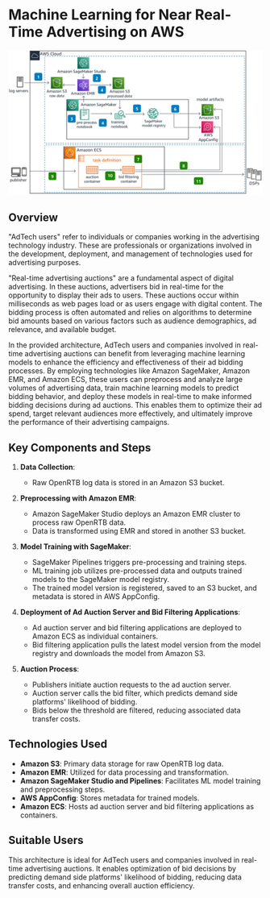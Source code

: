 # Machine Learning for Near Real-Time Advertising on AWS
![alt text](images/day9.png)
## Overview

"AdTech users" refer to individuals or companies working in the advertising technology industry. These are professionals or organizations involved in the development, deployment, and management of technologies used for advertising purposes.

"Real-time advertising auctions" are a fundamental aspect of digital advertising. In these auctions, advertisers bid in real-time for the opportunity to display their ads to users. These auctions occur within milliseconds as web pages load or as users engage with digital content. The bidding process is often automated and relies on algorithms to determine bid amounts based on various factors such as audience demographics, ad relevance, and available budget.

In the provided architecture, AdTech users and companies involved in real-time advertising auctions can benefit from leveraging machine learning models to enhance the efficiency and effectiveness of their ad bidding processes. By employing technologies like Amazon SageMaker, Amazon EMR, and Amazon ECS, these users can preprocess and analyze large volumes of advertising data, train machine learning models to predict bidding behavior, and deploy these models in real-time to make informed bidding decisions during ad auctions. This enables them to optimize their ad spend, target relevant audiences more effectively, and ultimately improve the performance of their advertising campaigns.

## Key Components and Steps

1. **Data Collection**:
   - Raw OpenRTB log data is stored in an Amazon S3 bucket.

2. **Preprocessing with Amazon EMR**:
   - Amazon SageMaker Studio deploys an Amazon EMR cluster to process raw OpenRTB data.
   - Data is transformed using EMR and stored in another S3 bucket.

3. **Model Training with SageMaker**:
   - SageMaker Pipelines triggers pre-processing and training steps.
   - ML training job utilizes pre-processed data and outputs trained models to the SageMaker model registry.
   - The trained model version is registered, saved to an S3 bucket, and metadata is stored in AWS AppConfig.

4. **Deployment of Ad Auction Server and Bid Filtering Applications**:
   - Ad auction server and bid filtering applications are deployed to Amazon ECS as individual containers.
   - Bid filtering application pulls the latest model version from the model registry and downloads the model from Amazon S3.

5. **Auction Process**:
   - Publishers initiate auction requests to the ad auction server.
   - Auction server calls the bid filter, which predicts demand side platforms' likelihood of bidding.
   - Bids below the threshold are filtered, reducing associated data transfer costs.

## Technologies Used

- **Amazon S3**: Primary data storage for raw OpenRTB log data.
- **Amazon EMR**: Utilized for data processing and transformation.
- **Amazon SageMaker Studio and Pipelines**: Facilitates ML model training and preprocessing steps.
- **AWS AppConfig**: Stores metadata for trained models.
- **Amazon ECS**: Hosts ad auction server and bid filtering applications as containers.

## Suitable Users

This architecture is ideal for AdTech users and companies involved in real-time advertising auctions. It enables optimization of bid decisions by predicting demand side platforms' likelihood of bidding, reducing data transfer costs, and enhancing overall auction efficiency.
